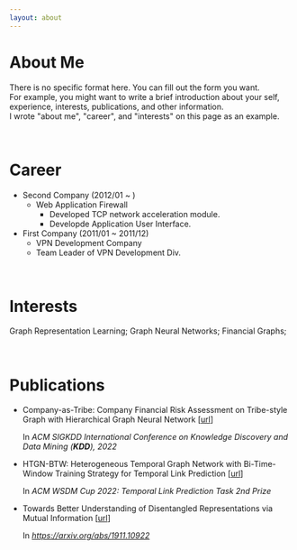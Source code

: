 ```yaml
---
layout: about 
---
```


# About Me
There is no specific format here. You can fill out the form you want.  
For example, you might want to write a brief introduction about your self, experience, interests, publications, and other information.  
I wrote "about me", "career", and "interests" on this page as an example.  

<br/>

# Career
* Second Company (2012/01 ~ )
  * Web Application Firewall
    * Developed TCP network acceleration module.
    * Developde Application User Interface.
* First Company (2011/01 ~ 2011/12)
  * VPN Development Company
  * Team Leader of VPN Development Div.

<br/>

# Interests
Graph Representation Learning; Graph Neural Networks; Financial Graphs; 

<br/>

# Publications

* Company-as-Tribe: Company Financial Risk Assessment on Tribe-style Graph with Hierarchical Graph Neural Network [[url]()] 

  In *ACM SIGKDD International Conference on Knowledge Discovery and Data Mining (**KDD**), 2022*

* HTGN-BTW: Heterogeneous Temporal Graph Network with Bi-Time-Window Training Strategy for Temporal Link Prediction [[url](https://arxiv.org/abs/2202.12713)]

  In *ACM WSDM Cup 2022: Temporal Link Prediction Task 2nd Prize*

* Towards Better Understanding of Disentangled Representations via Mutual Information [[url](https://arxiv.org/abs/1911.10922)]

  In *https://arxiv.org/abs/1911.10922*

